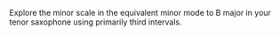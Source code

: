 Explore the minor scale in the equivalent minor mode to B major in your tenor saxophone using primarily third intervals.
